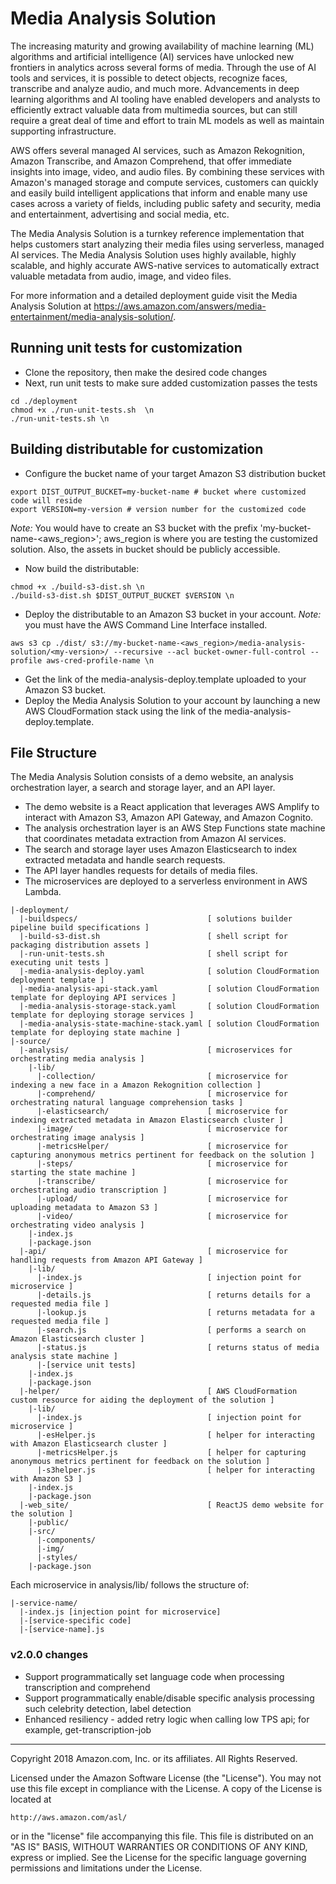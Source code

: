 # Media Analysis Solution
The increasing maturity and growing availability of machine learning (ML) algorithms and artificial intelligence (AI) services have unlocked new frontiers in analytics across several forms of media. Through the use of AI tools and services, it is possible to detect objects, recognize faces, transcribe and analyze audio, and much more. Advancements in deep learning algorithms and AI tooling have enabled developers and analysts to efficiently extract valuable data from multimedia sources, but can still require a great deal of time and effort to train ML models as well as maintain supporting infrastructure.

AWS offers several managed AI services, such as Amazon Rekognition, Amazon Transcribe, and Amazon Comprehend, that offer immediate insights into image, video, and audio files. By combining these services with Amazon's managed storage and compute services, customers can quickly and easily build intelligent applications that inform and enable many use cases across a variety of fields, including public safety and security, media and entertainment, advertising and social media, etc.

The Media Analysis Solution is a turnkey reference implementation that helps customers start analyzing their media files using serverless, managed AI services. The Media Analysis Solution uses highly available, highly scalable, and highly accurate AWS-native services to automatically extract valuable metadata from audio, image, and video files.

For more information and a detailed deployment guide visit the Media Analysis Solution at https://aws.amazon.com/answers/media-entertainment/media-analysis-solution/.

## Running unit tests for customization
* Clone the repository, then make the desired code changes
* Next, run unit tests to make sure added customization passes the tests
```
cd ./deployment
chmod +x ./run-unit-tests.sh  \n
./run-unit-tests.sh \n
```
## Building distributable for customization
* Configure the bucket name of your target Amazon S3 distribution bucket
```
export DIST_OUTPUT_BUCKET=my-bucket-name # bucket where customized code will reside
export VERSION=my-version # version number for the customized code
```
_Note:_ You would have to create an S3 bucket with the prefix 'my-bucket-name-<aws_region>'; aws_region is where you are testing the customized solution. Also, the assets in bucket should be publicly accessible.

* Now build the distributable:
```
chmod +x ./build-s3-dist.sh \n
./build-s3-dist.sh $DIST_OUTPUT_BUCKET $VERSION \n
```

* Deploy the distributable to an Amazon S3 bucket in your account. _Note:_ you must have the AWS Command Line Interface installed.
```
aws s3 cp ./dist/ s3://my-bucket-name-<aws_region>/media-analysis-solution/<my-version>/ --recursive --acl bucket-owner-full-control --profile aws-cred-profile-name \n
```

* Get the link of the media-analysis-deploy.template uploaded to your Amazon S3 bucket.
* Deploy the Media Analysis Solution to your account by launching a new AWS CloudFormation stack using the link of the media-analysis-deploy.template.

## File Structure
The Media Analysis Solution consists of a demo website, an analysis orchestration layer, a search and storage layer, and an API layer.
* The demo website is a React application that leverages AWS Amplify to interact with Amazon S3, Amazon API Gateway, and Amazon Cognito.
* The analysis orchestration layer is an AWS Step Functions state machine that coordinates metadata extraction from Amazon AI services.
* The search and storage layer uses Amazon Elasticsearch to index extracted metadata and handle search requests.
* The API layer handles requests for details of media files.
* The microservices are deployed to a serverless environment in AWS Lambda.

```
|-deployment/
  |-buildspecs/                             [ solutions builder pipeline build specifications ]
  |-build-s3-dist.sh                        [ shell script for packaging distribution assets ]
  |-run-unit-tests.sh                       [ shell script for executing unit tests ]
  |-media-analysis-deploy.yaml              [ solution CloudFormation deployment template ]
  |-media-analysis-api-stack.yaml           [ solution CloudFormation template for deploying API services ]
  |-media-analysis-storage-stack.yaml       [ solution CloudFormation template for deploying storage services ]
  |-media-analysis-state-machine-stack.yaml [ solution CloudFormation template for deploying state machine ]
|-source/
  |-analysis/                               [ microservices for orchestrating media analysis ]
    |-lib/
      |-collection/                         [ microservice for indexing a new face in a Amazon Rekognition collection ]
      |-comprehend/                         [ microservice for orchestrating natural language comprehension tasks ]
      |-elasticsearch/                      [ microservice for indexing extracted metadata in Amazon Elasticsearch cluster ]
      |-image/                              [ microservice for orchestrating image analysis ]
      |-metricsHelper/                      [ microservice for capturing anonymous metrics pertinent for feedback on the solution ]
      |-steps/                              [ microservice for starting the state machine ]
      |-transcribe/                         [ microservice for orchestrating audio transcription ]
      |-upload/                             [ microservice for uploading metadata to Amazon S3 ]
      |-video/                              [ microservice for orchestrating video analysis ]
    |-index.js
    |-package.json
  |-api/                                    [ microservice for handling requests from Amazon API Gateway ]
    |-lib/
      |-index.js                            [ injection point for microservice ]
      |-details.js                          [ returns details for a requested media file ]
      |-lookup.js                           [ returns metadata for a requested media file ]
      |-search.js                           [ performs a search on Amazon Elasticsearch cluster ]
      |-status.js                           [ returns status of media analysis state machine ]
      |-[service unit tests]
    |-index.js
    |-package.json
  |-helper/                                 [ AWS CloudFormation custom resource for aiding the deployment of the solution ]
    |-lib/
      |-index.js                            [ injection point for microservice ]
      |-esHelper.js                         [ helper for interacting with Amazon Elasticsearch cluster ]
      |-metricsHelper.js                    [ helper for capturing anonymous metrics pertinent for feedback on the solution ]
      |-s3helper.js                         [ helper for interacting with Amazon S3 ]
    |-index.js
    |-package.json
  |-web_site/                               [ ReactJS demo website for the solution ]
    |-public/                               
    |-src/                                  
      |-components/                         
      |-img/
      |-styles/
    |-package.json
```

Each microservice in analysis/lib/ follows the structure of:

```
|-service-name/
  |-index.js [injection point for microservice]
  |-[service-specific code]
  |-[service-name].js
```

### v2.0.0 changes

* Support programmatically set language code when processing transcription and comprehend
* Support programmatically enable/disable specific analysis processing such celebrity detection, label detection
* Enhanced resiliency - added retry logic when calling low TPS api; for example, get-transcription-job


***

Copyright 2018 Amazon.com, Inc. or its affiliates. All Rights Reserved.

Licensed under the Amazon Software License (the "License"). You may not use this file except in compliance with the License. A copy of the License is located at

    http://aws.amazon.com/asl/

or in the "license" file accompanying this file. This file is distributed on an "AS IS" BASIS, WITHOUT WARRANTIES OR CONDITIONS OF ANY KIND, express or implied. See the License for the specific language governing permissions and limitations under the License.
